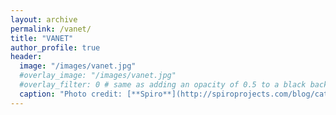 ```yaml
---
layout: archive
permalink: /vanet/
title: "VANET"
author_profile: true
header:
  image: "/images/vanet.jpg"
  #overlay_image: "/images/vanet.jpg"
  #overlay_filter: 0 # same as adding an opacity of 0.5 to a black background
  caption: "Photo credit: [**Spiro**](http://spiroprojects.com/blog/cat-view-more.php?blogname=What-is-Vehicular-Ad-hoc-Network-(VANET)?&id=29)"
---
```

